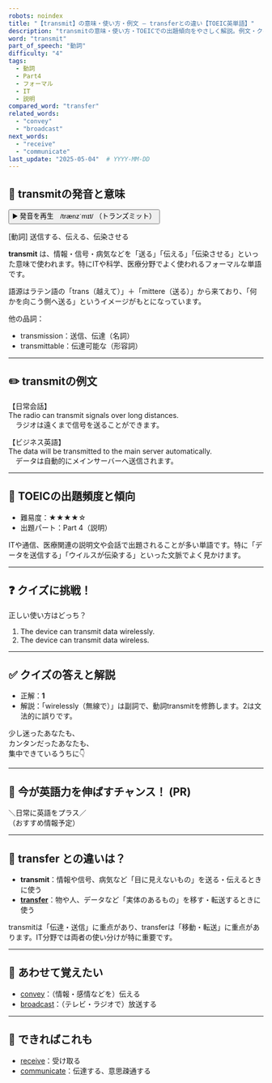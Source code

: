 ```yaml
---
robots: noindex
title: "【transmit】の意味・使い方・例文 ― transferとの違い【TOEIC英単語】"
description: "transmitの意味・使い方・TOEICでの出題傾向をやさしく解説。例文・クイズ付きでtransferとの違いもわかりやすく学べます。"
word: "transmit"
part_of_speech: "動詞"
difficulty: "4"
tags:
  - 動詞
  - Part4
  - フォーマル
  - IT
  - 説明
compared_word: "transfer"
related_words:
  - "convey"
  - "broadcast"
next_words:
  - "receive"
  - "communicate"
last_update: "2025-05-04"  # YYYY-MM-DD
---
```


## 🔰 transmitの発音と意味

<button class="play-audio" onclick="playTTS('transmit')">
  <span class="play-audio-main">
    ▶️ 発音を再生　/trænzˈmɪt/
  </span>
  <span class="play-audio-sub">
    （トランズミット）
  </span>
</button>

[動詞] 送信する、伝える、伝染させる

**transmit** は、情報・信号・病気などを「送る」「伝える」「伝染させる」といった意味で使われます。特にITや科学、医療分野でよく使われるフォーマルな単語です。

語源はラテン語の「trans（越えて）」＋「mittere（送る）」から来ており、「何かを向こう側へ送る」というイメージがもとになっています。

他の品詞：  
- transmission：送信、伝達（名詞）
- transmittable：伝達可能な（形容詞）

---

## ✏️ transmitの例文

【日常会話】  
The radio can transmit signals over long distances.  
　ラジオは遠くまで信号を送ることができます。

【ビジネス英語】  
The data will be transmitted to the main server automatically.  
　データは自動的にメインサーバーへ送信されます。

---

## 🎯 TOEICの出題頻度と傾向

- 難易度：★★★★☆
- 出題パート：Part 4（説明）

ITや通信、医療関連の説明文や会話で出題されることが多い単語です。特に「データを送信する」「ウイルスが伝染する」といった文脈でよく見かけます。

---

## ❓ クイズに挑戦！

正しい使い方はどっち？

1. The device can transmit data wirelessly.  
2. The device can transmit data wireless.

---

## ✅ クイズの答えと解説

- 正解：**1**
- 解説：「wirelessly（無線で）」は副詞で、動詞transmitを修飾します。2は文法的に誤りです。

少し迷ったあなたも、  
カンタンだったあなたも、  
集中できているうちに👇️

---

## 🚀 今が英語力を伸ばすチャンス！ (PR)

<div class="info-center">
＼日常に英語をプラス／<br>  
（おすすめ情報予定）
</div>

---

## 🤔  transfer との違いは？

- **transmit**：情報や信号、病気など「目に見えないもの」を送る・伝えるときに使う
- **[transfer](/word/transfer/)**：物や人、データなど「実体のあるもの」を移す・転送するときに使う

transmitは「伝達・送信」に重点があり、transferは「移動・転送」に重点があります。IT分野では両者の使い分けが特に重要です。

---

## 🧩 あわせて覚えたい

- [convey](/word/convey/)：（情報・感情などを）伝える
- [broadcast](/word/broadcast/)：（テレビ・ラジオで）放送する

---

## 📖 できればこれも

- [receive](/word/receive/)：受け取る
- [communicate](/word/communicate/)：伝達する、意思疎通する

<!-- cvid: aid38_bid23 -->
